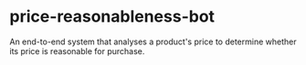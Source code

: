 # price-reasonableness-bot
An end-to-end system that analyses a product's price to determine whether its price is reasonable for purchase.
